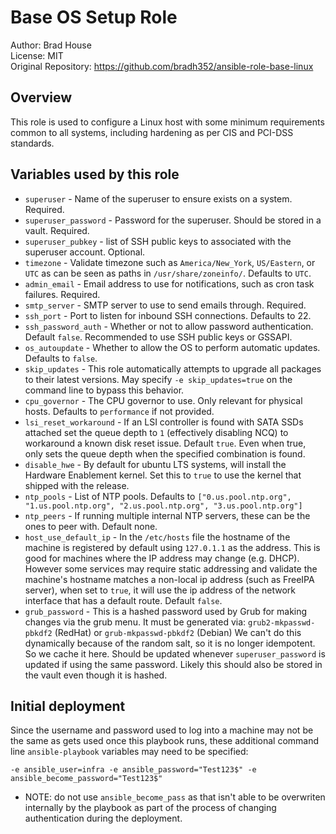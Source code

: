 # Base OS Setup Role

Author: Brad House<br/>
License: MIT<br/>
Original Repository: https://github.com/bradh352/ansible-role-base-linux

## Overview

This role is used to configure a Linux host with some minimum requirements 
common to all systems, including hardening as per CIS and PCI-DSS standards.

## Variables used by this role

- `superuser` - Name of the superuser to ensure exists on a system. Required.
- `superuser_password` - Password for the superuser.  Should be stored in a
  vault. Required.
- `superuser_pubkey` - list of SSH public keys to associated with the superuser
  account. Optional.
- `timezone` - Validate timezone such as `America/New_York`, `US/Eastern`, or `UTC`
  as can be seen as paths in `/usr/share/zoneinfo/`. Defaults to `UTC`.
- `admin_email` - Email address to use for notifications, such as cron task
  failures. Required.
- `smtp_server` - SMTP server to use to send emails through. Required.
- `ssh_port` - Port to listen for inbound SSH connections. Defaults to 22.
- `ssh_password_auth` - Whether or not to allow password authentication.
  Default `false`.  Recommended to use SSH public keys or GSSAPI.
- `os_autoupdate` - Whether to allow the OS to perform automatic updates.
  Defaults to `false`.
- `skip_updates` - This role automatically attempts to upgrade all packages to
  their latest versions.  May specify `-e skip_updates=true` on the command line
  to bypass this behavior.
- `cpu_governor` - The CPU governor to use.  Only relevant for physical hosts.
  Defaults to `performance` if not provided.
- `lsi_reset_workaround` - If an LSI controller is found with SATA SSDs attached
  set the queue depth to `1` (effectively disabling NCQ) to workaround a known
  disk reset issue.  Default `true`.  Even when true, only sets the queue depth
  when the specified combination is found.
- `disable_hwe` - By default for ubuntu LTS systems, will install the Hardware
  Enablement kernel. Set this to `true` to use the kernel that shipped with the
  release.
- `ntp_pools` - List of NTP pools. Defaults to
  `["0.us.pool.ntp.org", "1.us.pool.ntp.org", "2.us.pool.ntp.org", "3.us.pool.ntp.org"]`
- `ntp_peers` - If running multiple internal NTP servers, these can be the ones to
  peer with. Default none.
- `host_use_default_ip` - In the `/etc/hosts` file the hostname of the machine
  is registered by default using `127.0.1.1` as the address.  This is good for
  machines where the IP address may change (e.g. DHCP).  However some services
  may require static addressing and validate the machine's hostname matches a
  non-local ip address (such as FreeIPA server), when set to `true`, it will use
  the ip address of the network interface that has a default route.  Default
  `false`.
- `grub_password` - This is a hashed password used by Grub for making changes
  via the grub menu.  It must be generated via:
  `grub2-mkpasswd-pbkdf2` (RedHat) or `grub-mkpasswd-pbkdf2` (Debian)
  We can't do this dynamically because of the random salt, so it is no longer
  idempotent.  So we cache it here.  Should be updated whenever
  `superuser_password` is updated if using the same password.  Likely this should
  also be stored in the vault even though it is hashed.


## Initial deployment

Since the username and password used to log into a machine may not be the same
as gets used once this playbook runs, these additional command line
`ansible-playbook` variables may need to be specified:
```
-e ansible_user=infra -e ansible_password="Test123$" -e ansible_become_password="Test123$"
```
 * NOTE: do not use `ansible_become_pass` as that isn't able to be overwriten
   internally by the playbook as part of the process of changing authentication
   during the deployment.
